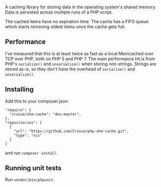A caching library for storing data in the operating system's shared memory.
Data is persisted across multiple runs of a PHP script.

The cached items have no expiration time. The cache has a FIFO queue which
starts removing oldest items once the cache gets full.

## Performance

I've measured that this is at least twice as fast as a local Memcached over TCP
over PHP, both on PHP 5 and PHP 7. The main performance hit is from PHP's
`serialize()` and `unserialize()` when storing non-strings. Strings are stored
as-is, so they don't have the overhead of `serialize()` and `unserialize()`.

## Installing

Add this to your composer.json:

```
"require": {
  "crusse/shm-cache": "dev-master",
},
"repositories": [
  {
    "url": "https://github.com/Crusse/php-shm-cache.git",
    "type": "vcs"
  }
]
```

and run `composer install`.

## Running unit tests

Run `vendor/bin/phpunit`.

